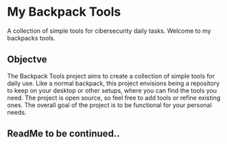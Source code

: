 # My Backpack Tools
A collection of simple tools for cibersecurity daily tasks. Welcome to my backpacks tools.

## Objectve
The Backpack Tools project aims to create a collection of simple tools for daily use. Like a normal backpack, this project envisions being a repository to keep on your desktop or other setups, where you can find the tools you need. The project is open source, so feel free to add tools or refine existing ones. The overall goal of the project is to be functional for your personal needs.

## ReadMe to be continued..
